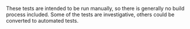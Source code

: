 These tests are intended to be run manually, so there is generally no build process included. Some of the tests are investigative,
others could be converted to automated tests.
